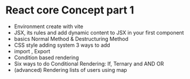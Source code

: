 # React core Concept part 1
- Environment create with vite
- JSX, its rules and add dynamic content to JSX in your first component
- basics Normal Method & Destructuring Method
- CSS style adding system 3 ways to add
- import , Export
- Condition based rendering
- Six ways to do Conditional Rendering: If, Ternary and AND OR
- (advanced) Rendering lists of users using map

